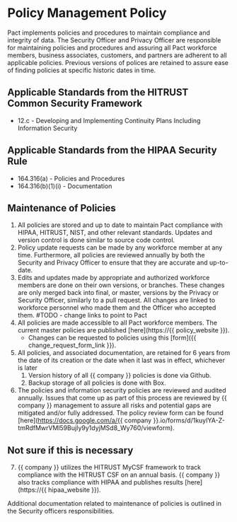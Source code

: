 # Policy Management Policy

Pact implements policies and procedures to maintain compliance and integrity of data. The Security Officer and Privacy Officer are responsible for maintaining policies and procedures and assuring all Pact workforce members, business associates, customers, and partners are adherent to all applicable policies. Previous versions of polices are retained to assure ease of finding policies at specific historic dates in time.

## Applicable Standards from the HITRUST Common Security Framework

* 12.c - Developing and Implementing Continuity Plans Including Information Security

## Applicable Standards from the HIPAA Security Rule

* 164.316(a) - Policies and Procedures
* 164.316(b)(1)(i) - Documentation

## Maintenance of Policies

1. All policies are stored and up to date to maintain Pact compliance with HIPAA, HITRUST, NIST, and other relevant standards. Updates and version control is done similar to source code control.
2. Policy update requests can be made by any workforce member at any time. Furthermore, all policies are reviewed annually by both the Security and Privacy Officer to ensure that they are accurate and up-to-date.
3. Edits and updates made by appropriate and authorized workforce members are done on their own versions, or branches. These changes are only merged back into final, or master, versions by the Privacy or Security Officer, similarly to a pull request. All changes are linked to workforce personnel who made them and the Officer who accepted them.
#TODO - change links to point to Pact
4. All policies are made accessible to all Pact workforce members. The current master policies are published [here](https://{{ policy_website }}).
	* Changes can be requested to policies using this [form]({{ change_request_form_link 
	}}). 
5. All policies, and associated documentation, are retained for 6 years from the date of its creation or the date when it last was in effect, whichever is later
	1. Version history of all {{ company }} policies is done via Github.
	2. Backup storage of all policies is done with Box.
6. The policies and information security policies are reviewed and audited annually. Issues that come up as part of this process are reviewed by {{ company }} management to assure all risks and potential gaps are mitigated and/or fully addressed. The policy review form can be found [here](https://docs.google.com/a/{{ company }}.io/forms/d/1kuyIYA-Z-tmRdfMwrVMl59BujIy9y1dyjMSd8_Wy760/viewform).

## Not sure if this is necessary
7. {{ company }} utilizes the HITRUST MyCSF framework to track compliance with the HITRUST CSF on an annual basis. {{ company }} also tracks compliance with HIPAA and publishes results [here](https://{{ hipaa_website }}).

Additional documentation related to maintenance of policies is outlined in the Security officers responsibilities.